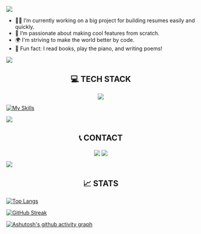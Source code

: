 
![](https://user-images.githubusercontent.com/74038190/212749447-bfb7e725-6987-49d9-ae85-2015e3e7cc41.gif)



- 👨‍💻 I’m currently working on a big project for building resumes easily and quickly.
- 📱 I’m passionate about making cool features from scratch.
- 🌍 I'm striving to make the world better by code.
- 🎹 Fun fact: I read books, play the piano, and writing poems!

![](https://user-images.githubusercontent.com/74038190/212284115-f47cd8ff-2ffb-4b04-b5bf-4d1c14c0247f.gif)

<h2 align="center">💻 TECH STACK</h2>
<div align="center">
   <img align="center" src="https://skillicons.dev/icons?   i=js,html,css,react,mongodb,bootstrap,express,firebase,github,heroku,materialui,nodejs,npm,postman,sublime,stackoverflow,svg,vercel,visualstudio,vscode,webpack,windows&perline=5" />
</div>

[![My Skills](https://skillicons.dev/icons?i=js,html,css,react,mongodb,bootstrap,express,firebase,github,heroku,materialui,nodejs,npm,postman,sublime,stackoverflow,svg,vercel,visualstudio,vscode,webpack,windows&perline=5)](https://skillicons.dev)

![](https://user-images.githubusercontent.com/74038190/212284115-f47cd8ff-2ffb-4b04-b5bf-4d1c14c0247f.gif)

<h2 align="center">📞 CONTACT</h2>

<div align="center">
   <a align="center">
      <img align="center" href="mailto:yairsabag213@gmail.com" src="https://skillicons.dev/icons?i=gmail"/>
  </a>
  
  <a align="center">
     <img align="center" href="https://linkedin.com/in/uriel-sabag" src="https://skillicons.dev/icons?i=linkedin"/>
  </a>

</div>

![](https://user-images.githubusercontent.com/74038190/212284115-f47cd8ff-2ffb-4b04-b5bf-4d1c14c0247f.gif)

<h2 align="center">📈 STATS</h2>

[![Top Langs](https://github-readme-stats.vercel.app/api/top-langs/?username=urlsab&layout=compact)](https://github.com/anuraghazra/github-readme-stats)

<a align="center" href="https://git.io/streak-stats"><img src="http://github-readme-streak-stats.herokuapp.com?user=urlsab&theme=dark" alt="GitHub Streak" /></a>

[![Ashutosh's github activity graph](https://github-readme-activity-graph.vercel.app/graph?username=urlsab&theme=dracula)](https://github.com/ashutosh00710/github-readme-activity-graph)
